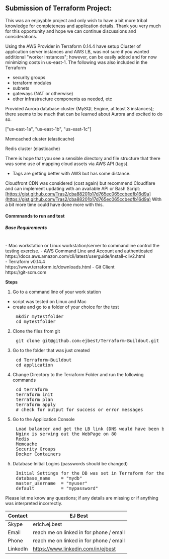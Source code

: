 ## Submission of Terraform Project:

This was an enjoyable project and only wish to have a bit more tribal knowledge for completeness and application details.
Thank you very much for this opportunity and hope we can continue discussions and considerations.

Using the AWS Provider in Terraform 0.14.4 have setup Cluster of application server instances and AWS LB, was not sure if you wanted additional &quot;worker instances&quot;; however, can be easily added and for now minimizing costs in us-east-1. The following was also included in the Terraform

- security groups
- terraform modules
- subnets
- gateways (NAT or otherwise)
- other infrastructure components as needed, etc

Provided Aurora database cluster (MySQL Engine, at least 3 instances); there seems to be much that can be learned about Aurora and excited to do so.

[&quot;us-east-1a&quot;, &quot;us-east-1b&quot;, &quot;us-east-1c&quot;]

Memcached cluster (elasticache)

Redis cluster (elasticache)

There is hope that you see a sensible directory and file structure that there was some use of mapping cloud assets via AWS API (tags).
- Tags are getting better with AWS but has some distance.

Cloudfront CDN was considered (cost again) but recommend Cloudflare and can implement updating with an available API or Bash Script:
[https://gist.github.com/Tras2/cba88201b17d765ec065ccbedfb16d9a](https://gist.github.com/Tras2/cba88201b17d765ec065ccbedfb16d9a)
With a bit more time could have done more with this.

#### Commnands to run and test

##### Base Requirements
 <br>
-  Mac workstation or Linux workstation/server to commandline control the testing exercise.
-  AWS Command Line and Account and authenticated<br>
    https://docs.aws.amazon.com/cli/latest/userguide/install-cliv2.html<br>
-  Terraform v0.14.4<br>
    https://www.terraform.io/downloads.html
-  Git Client<br>
    https://git-scm.com

**Steps** 
1. Go to a command line of your work
station
- script was tested on Linux and Mac
- create and go to a folder of your choice for the test
<pre>
    mkdir mytestfolder
    cd mytestfolder
</pre>
2. Clone the files from git
<pre>
    git clone git@github.com:ejbest/Terraform-Buildout.git
</pre>
3. Go to the folder that was just created
<pre>
    cd Terraform-Buildout
    cd application
</pre>
4. Change Directory to the Terraform Folder and run the following commands
<pre>
    cd terraform
    terraform init
    terraform plan
    terraform apply
    # check for output for success or error messages
</pre>
5. Go to the Application Console
<pre>
    Load balancer and get the LB link (DNS would have been better (acknowledged))
    Nginx is serving out the WebPage on 80
    Redis
    Memcache
    Security Groups
    Docker Containers
</pre>
5. Database Initial Logins (passwords should be changed)
<pre>
    Initial Settings for the DB was set in Terraform for the 3 AZs
    database_name    = "mydb"
    master_username  = "myuser"
    default          = "mypassword"
</pre>

Please let me know any questions; if any details are missing or if anything was interpreted incorrectly.

| Contact  | EJ Best
| ------------ | -------------------------------------
| Skype | erich.ej.best
| Email | reach me on linked in for phone / email
| Phone | reach me on linked in for phone / email
| LinkedIn | https://www.linkedin.com/in/ejbest
